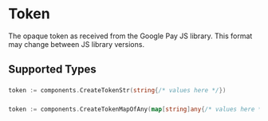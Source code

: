 # Token

The opaque token as received from the Google Pay JS library. This format may change between JS library versions.


## Supported Types

### 

```go
token := components.CreateTokenStr(string{/* values here */})
```

### 

```go
token := components.CreateTokenMapOfAny(map[string]any{/* values here */})
```

